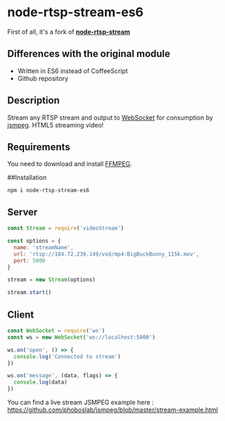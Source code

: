 # node-rtsp-stream-es6

First of all, it's a fork of [**node-rtsp-stream**](https://www.npmjs.com/package/node-rtsp-stream)

## Differences with the original module

- Written in ES6 instead of CoffeeScript
- Github repository

## Description

Stream any RTSP stream and output to [WebSocket](https://github.com/websockets/ws) for consumption by [jsmpeg](https://github.com/phoboslab/jsmpeg).
HTML5 streaming video!

## Requirements

You need to download and install [FFMPEG](https://ffmpeg.org/download.html).

##Installation

```
npm i node-rtsp-stream-es6
```

## Server

```javascript
const Stream = require('videoStream')

const options = {
  name: 'streamName',
  url: 'rtsp://184.72.239.149/vod/mp4:BigBuckBunny_115k.mov',
  port: 5000
}

stream = new Stream(options)

stream.start()
```


## Client

```javascript
const WebSocket = require('ws')
const ws = new WebSocket('ws://localhost:5000')

ws.on('open', () => {
  console.log('Connected to stream')
})

ws.on('message', (data, flags) => {
  console.log(data)
})
```

You can find a live stream JSMPEG example here : https://github.com/phoboslab/jsmpeg/blob/master/stream-example.html
